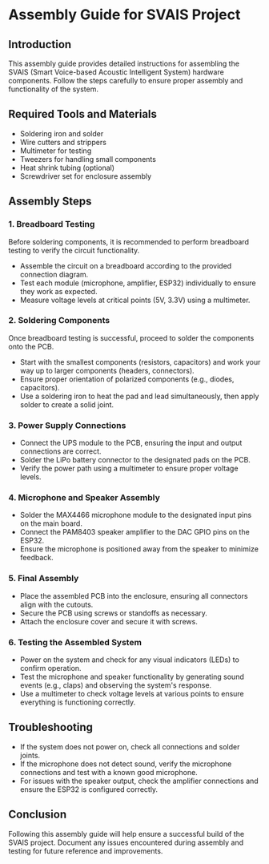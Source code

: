 # Assembly Guide for SVAIS Project

## Introduction
This assembly guide provides detailed instructions for assembling the SVAIS (Smart Voice-based Acoustic Intelligent System) hardware components. Follow the steps carefully to ensure proper assembly and functionality of the system.

## Required Tools and Materials
- Soldering iron and solder
- Wire cutters and strippers
- Multimeter for testing
- Tweezers for handling small components
- Heat shrink tubing (optional)
- Screwdriver set for enclosure assembly

## Assembly Steps

### 1. Breadboard Testing
Before soldering components, it is recommended to perform breadboard testing to verify the circuit functionality.
- Assemble the circuit on a breadboard according to the provided connection diagram.
- Test each module (microphone, amplifier, ESP32) individually to ensure they work as expected.
- Measure voltage levels at critical points (5V, 3.3V) using a multimeter.

### 2. Soldering Components
Once breadboard testing is successful, proceed to solder the components onto the PCB.
- Start with the smallest components (resistors, capacitors) and work your way up to larger components (headers, connectors).
- Ensure proper orientation of polarized components (e.g., diodes, capacitors).
- Use a soldering iron to heat the pad and lead simultaneously, then apply solder to create a solid joint.

### 3. Power Supply Connections
- Connect the UPS module to the PCB, ensuring the input and output connections are correct.
- Solder the LiPo battery connector to the designated pads on the PCB.
- Verify the power path using a multimeter to ensure proper voltage levels.

### 4. Microphone and Speaker Assembly
- Solder the MAX4466 microphone module to the designated input pins on the main board.
- Connect the PAM8403 speaker amplifier to the DAC GPIO pins on the ESP32.
- Ensure the microphone is positioned away from the speaker to minimize feedback.

### 5. Final Assembly
- Place the assembled PCB into the enclosure, ensuring all connectors align with the cutouts.
- Secure the PCB using screws or standoffs as necessary.
- Attach the enclosure cover and secure it with screws.

### 6. Testing the Assembled System
- Power on the system and check for any visual indicators (LEDs) to confirm operation.
- Test the microphone and speaker functionality by generating sound events (e.g., claps) and observing the system's response.
- Use a multimeter to check voltage levels at various points to ensure everything is functioning correctly.

## Troubleshooting
- If the system does not power on, check all connections and solder joints.
- If the microphone does not detect sound, verify the microphone connections and test with a known good microphone.
- For issues with the speaker output, check the amplifier connections and ensure the ESP32 is configured correctly.

## Conclusion
Following this assembly guide will help ensure a successful build of the SVAIS project. Document any issues encountered during assembly and testing for future reference and improvements.